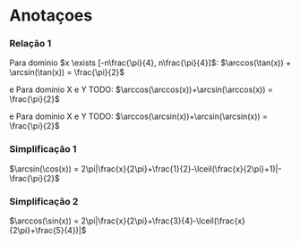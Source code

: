 # Anotaçoes

### Relação 1
Para dominio $x \exists [-n\frac{\pi}{4}, n\frac{\pi}{4}]$:
$\arccos(\tan(x)) + \arcsin(\tan(x)) = \frac{\pi}{2}$

e
Para dominio X e Y TODO:
$\arccos(\arccos(x))+\arcsin(\arccos(x)) = \frac{\pi}{2}$

e
Para dominio X e Y TODO:
$\arccos(\arcsin(x))+\arcsin(\arcsin(x)) = \frac{\pi}{2}$

### Simplificação 1
$\arcsin(\cos(x)) = 2\pi|\frac{x}{2\pi}+\frac{1}{2}-\lceil(\frac{x}{2\pi}+1)|-\frac{\pi}{2}$

### Simplificação 2
$\arccos(\sin(x)) = 2\pi|\frac{x}{2\pi}+\frac{3}{4}-\lceil(\frac{x}{2\pi}+\frac{5}{4})|$




